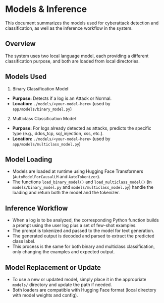# Models & Inference

This document summarizes the models used for cyberattack detection and classification, as well as the inference workflow in the system.

## Overview

The system uses two local language model, each providing a different classification purpose, and both are loaded from local directories.

## Models Used
1. Binary Classification Model
- **Purpose:** Detects if a log is an Attack or Normal.
- **Location:** `./models/<your-model-here>` (used by `app/models/binary_model.py`)

2. Multiclass Classification Model
- **Purpose:** For logs already detected as attacks, predicts the specific type (e.g., ddos_tcp, sql_injection, xss, etc.).
- **Location:** `./models/<your-model-here>` (used by `app/models/multiclass_model.py`)

## Model Loading

- Models are loaded at runtime using Hugging Face Transformers (`AutoModelForCausalLM` and `AutoTokenizer`).
- The functions `load_binary_model()` and `load_multiclass_model()` (in `models/binary_model.py` and `models/multiclass_model.py`) handle the loading and return both the model and the tokenizer.

## Inference Workflow

- When a log is to be analyzed, the corresponding Python function builds a prompt using the user log plus a set of few-shot examples.
- The prompt is tokenized and passed to the model for text generation.
- The generated output is decoded and parsed to extract the predicted class label.
- This process is the same for both binary and multiclass classification, only changing the examples and expected output.

## Model Replacement or Update

- To use a new or updated model, simply place it in the appropriate `models/` directory and update the path if needed.
- Both loaders are compatible with Hugging Face format (local directory with model weights and config).

